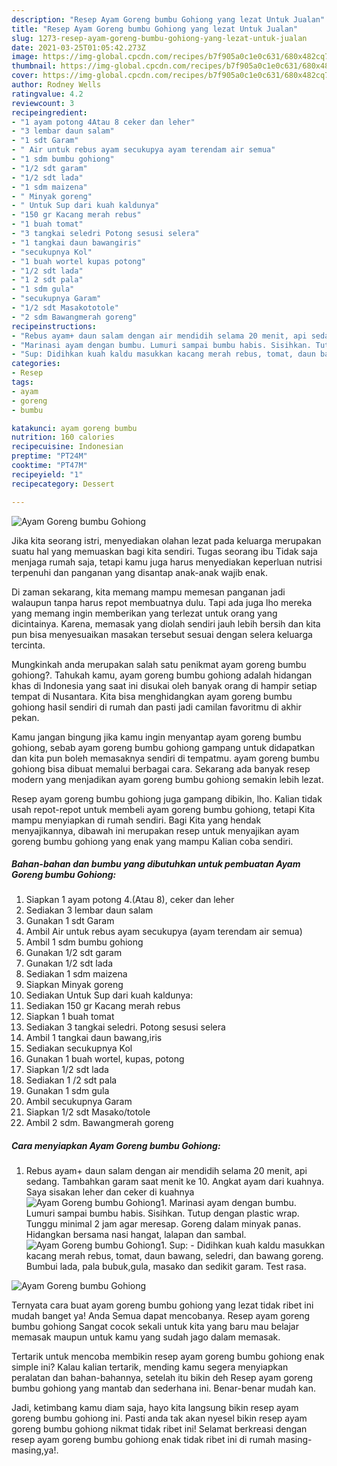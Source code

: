 ```yaml
---
description: "Resep Ayam Goreng bumbu Gohiong yang lezat Untuk Jualan"
title: "Resep Ayam Goreng bumbu Gohiong yang lezat Untuk Jualan"
slug: 1273-resep-ayam-goreng-bumbu-gohiong-yang-lezat-untuk-jualan
date: 2021-03-25T01:05:42.273Z
image: https://img-global.cpcdn.com/recipes/b7f905a0c1e0c631/680x482cq70/ayam-goreng-bumbu-gohiong-foto-resep-utama.jpg
thumbnail: https://img-global.cpcdn.com/recipes/b7f905a0c1e0c631/680x482cq70/ayam-goreng-bumbu-gohiong-foto-resep-utama.jpg
cover: https://img-global.cpcdn.com/recipes/b7f905a0c1e0c631/680x482cq70/ayam-goreng-bumbu-gohiong-foto-resep-utama.jpg
author: Rodney Wells
ratingvalue: 4.2
reviewcount: 3
recipeingredient:
- "1 ayam potong 4Atau 8 ceker dan leher"
- "3 lembar daun salam"
- "1 sdt Garam"
- " Air untuk rebus ayam secukupya ayam terendam air semua"
- "1 sdm bumbu gohiong"
- "1/2 sdt garam"
- "1/2 sdt lada"
- "1 sdm maizena"
- " Minyak goreng"
- " Untuk Sup dari kuah kaldunya"
- "150 gr Kacang merah rebus"
- "1 buah tomat"
- "3 tangkai seledri Potong sesusi selera"
- "1 tangkai daun bawangiris"
- "secukupnya Kol"
- "1 buah wortel kupas potong"
- "1/2 sdt lada"
- "1 2 sdt pala"
- "1 sdm gula"
- "secukupnya Garam"
- "1/2 sdt Masakototole"
- "2 sdm Bawangmerah goreng"
recipeinstructions:
- "Rebus ayam+ daun salam dengan air mendidih selama 20 menit, api sedang. Tambahkan garam saat menit ke 10. Angkat ayam dari kuahnya. Saya sisakan leher dan ceker di kuahnya"
- "Marinasi ayam dengan bumbu. Lumuri sampai bumbu habis. Sisihkan. Tutup dengan plastic wrap. Tunggu minimal 2 jam agar meresap. Goreng dalam minyak panas. Hidangkan bersama nasi hangat, lalapan dan sambal."
- "Sup: Didihkan kuah kaldu masukkan kacang merah rebus, tomat, daun bawang, seledri, dan bawang goreng. Bumbui lada, pala bubuk,gula, masako dan sedikit garam. Test rasa."
categories:
- Resep
tags:
- ayam
- goreng
- bumbu

katakunci: ayam goreng bumbu 
nutrition: 160 calories
recipecuisine: Indonesian
preptime: "PT24M"
cooktime: "PT47M"
recipeyield: "1"
recipecategory: Dessert

---
```



![Ayam Goreng bumbu Gohiong](https://img-global.cpcdn.com/recipes/b7f905a0c1e0c631/680x482cq70/ayam-goreng-bumbu-gohiong-foto-resep-utama.jpg)

Jika kita seorang istri, menyediakan olahan lezat pada keluarga merupakan suatu hal yang memuaskan bagi kita sendiri. Tugas seorang ibu Tidak saja menjaga rumah saja, tetapi kamu juga harus menyediakan keperluan nutrisi terpenuhi dan panganan yang disantap anak-anak wajib enak.

Di zaman  sekarang, kita memang mampu memesan panganan jadi walaupun tanpa harus repot membuatnya dulu. Tapi ada juga lho mereka yang memang ingin memberikan yang terlezat untuk orang yang dicintainya. Karena, memasak yang diolah sendiri jauh lebih bersih dan kita pun bisa menyesuaikan masakan tersebut sesuai dengan selera keluarga tercinta. 



Mungkinkah anda merupakan salah satu penikmat ayam goreng bumbu gohiong?. Tahukah kamu, ayam goreng bumbu gohiong adalah hidangan khas di Indonesia yang saat ini disukai oleh banyak orang di hampir setiap tempat di Nusantara. Kita bisa menghidangkan ayam goreng bumbu gohiong hasil sendiri di rumah dan pasti jadi camilan favoritmu di akhir pekan.

Kamu jangan bingung jika kamu ingin menyantap ayam goreng bumbu gohiong, sebab ayam goreng bumbu gohiong gampang untuk didapatkan dan kita pun boleh memasaknya sendiri di tempatmu. ayam goreng bumbu gohiong bisa dibuat memalui berbagai cara. Sekarang ada banyak resep modern yang menjadikan ayam goreng bumbu gohiong semakin lebih lezat.

Resep ayam goreng bumbu gohiong juga gampang dibikin, lho. Kalian tidak usah repot-repot untuk membeli ayam goreng bumbu gohiong, tetapi Kita mampu menyiapkan di rumah sendiri. Bagi Kita yang hendak menyajikannya, dibawah ini merupakan resep untuk menyajikan ayam goreng bumbu gohiong yang enak yang mampu Kalian coba sendiri.

<!--inarticleads1-->

##### Bahan-bahan dan bumbu yang dibutuhkan untuk pembuatan Ayam Goreng bumbu Gohiong:

1. Siapkan 1 ayam potong 4.(Atau 8), ceker dan leher
1. Sediakan 3 lembar daun salam
1. Gunakan 1 sdt Garam
1. Ambil  Air untuk rebus ayam secukupya (ayam terendam air semua)
1. Ambil 1 sdm bumbu gohiong
1. Gunakan 1/2 sdt garam
1. Gunakan 1/2 sdt lada
1. Sediakan 1 sdm maizena
1. Siapkan  Minyak goreng
1. Sediakan  Untuk Sup dari kuah kaldunya:
1. Sediakan 150 gr Kacang merah rebus
1. Siapkan 1 buah tomat
1. Sediakan 3 tangkai seledri. Potong sesusi selera
1. Ambil 1 tangkai daun bawang,iris
1. Sediakan secukupnya Kol
1. Gunakan 1 buah wortel, kupas, potong
1. Siapkan 1/2 sdt lada
1. Sediakan 1 /2 sdt pala
1. Gunakan 1 sdm gula
1. Ambil secukupnya Garam
1. Siapkan 1/2 sdt Masako/totole
1. Ambil 2 sdm. Bawangmerah goreng




<!--inarticleads2-->

##### Cara menyiapkan Ayam Goreng bumbu Gohiong:

1. Rebus ayam+ daun salam dengan air mendidih selama 20 menit, api sedang. Tambahkan garam saat menit ke 10. Angkat ayam dari kuahnya. Saya sisakan leher dan ceker di kuahnya
<img src="//assets-global.cpcdn.com/assets/icons/button_play-2c75c40dde080a61004c1f40b05d8f140eaff45d7e9e6481dc71c63d2e7c4909.png" alt="Ayam Goreng bumbu Gohiong">1. Marinasi ayam dengan bumbu. Lumuri sampai bumbu habis. Sisihkan. Tutup dengan plastic wrap. Tunggu minimal 2 jam agar meresap. Goreng dalam minyak panas. Hidangkan bersama nasi hangat, lalapan dan sambal.
<img src="//assets-global.cpcdn.com/assets/icons/button_play-2c75c40dde080a61004c1f40b05d8f140eaff45d7e9e6481dc71c63d2e7c4909.png" alt="Ayam Goreng bumbu Gohiong">1. Sup: - Didihkan kuah kaldu masukkan kacang merah rebus, tomat, daun bawang, seledri, dan bawang goreng. Bumbui lada, pala bubuk,gula, masako dan sedikit garam. Test rasa.
<img src="//assets-global.cpcdn.com/assets/icons/button_play-2c75c40dde080a61004c1f40b05d8f140eaff45d7e9e6481dc71c63d2e7c4909.png" alt="Ayam Goreng bumbu Gohiong">



Ternyata cara buat ayam goreng bumbu gohiong yang lezat tidak ribet ini mudah banget ya! Anda Semua dapat mencobanya. Resep ayam goreng bumbu gohiong Sangat cocok sekali untuk kita yang baru mau belajar memasak maupun untuk kamu yang sudah jago dalam memasak.

Tertarik untuk mencoba membikin resep ayam goreng bumbu gohiong enak simple ini? Kalau kalian tertarik, mending kamu segera menyiapkan peralatan dan bahan-bahannya, setelah itu bikin deh Resep ayam goreng bumbu gohiong yang mantab dan sederhana ini. Benar-benar mudah kan. 

Jadi, ketimbang kamu diam saja, hayo kita langsung bikin resep ayam goreng bumbu gohiong ini. Pasti anda tak akan nyesel bikin resep ayam goreng bumbu gohiong nikmat tidak ribet ini! Selamat berkreasi dengan resep ayam goreng bumbu gohiong enak tidak ribet ini di rumah masing-masing,ya!.

